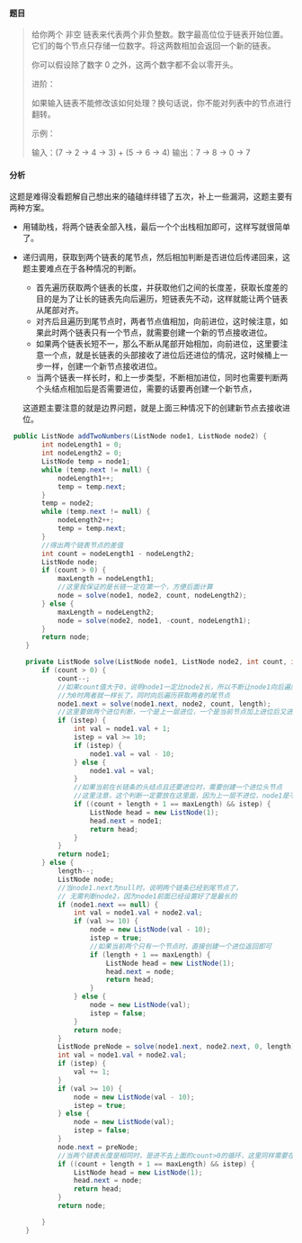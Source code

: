 #### 题目

> 给你两个 非空 链表来代表两个非负整数。数字最高位位于链表开始位置。它们的每个节点只存储一位数字。将这两数相加会返回一个新的链表。
>
> 你可以假设除了数字 0 之外，这两个数字都不会以零开头。
>
>  进阶：
>
> 如果输入链表不能修改该如何处理？换句话说，你不能对列表中的节点进行翻转。
>
> 示例：
>
> 输入：(7 -> 2 -> 4 -> 3) + (5 -> 6 -> 4)
> 输出：7 -> 8 -> 0 -> 7

#### 分析

这题是难得没看题解自己想出来的磕磕绊绊错了五次，补上一些漏洞，这题主要有两种方案。

- 用辅助栈，将两个链表全部入栈，最后一个个出栈相加即可，这样写就很简单了。

- 递归调用，获取到两个链表的尾节点，然后相加判断是否进位后传递回来，这题主要难点在于各种情况的判断。

  - 首先遍历获取两个链表的长度，并获取他们之间的长度差，获取长度差的目的是为了让长的链表先向后遍历，短链表先不动，这样就能让两个链表从尾部对齐。
  - 对齐后且遍历到尾节点时，两者节点值相加，向前进位，这时候注意，如果此时两个链表只有一个节点，就需要创建一个新的节点接收进位。
  - 如果两个链表长短不一，那么不断从尾部开始相加，向前进位，这里要注意一个点，就是长链表的头部接收了进位后还进位的情况，这时候桶上一步一样，创建一个新节点接收进位。
  - 当两个链表一样长时，和上一步类型，不断相加进位，同时也需要判断两个头结点相加后是否需要进位，需要的话要再创建一个新节点，

  这道题主要注意的就是边界问题，就是上面三种情况下的创建新节点去接收进位。

```java
 public ListNode addTwoNumbers(ListNode node1, ListNode node2) {
        int nodeLength1 = 0;
        int nodeLength2 = 0;
        ListNode temp = node1;
        while (temp.next != null) {
            nodeLength1++;
            temp = temp.next;
        }
        temp = node2;
        while (temp.next != null) {
            nodeLength2++;
            temp = temp.next;
        }
        //得出两个链表节点的差值
        int count = nodeLength1 - nodeLength2;
        ListNode node;
        if (count > 0) {
            maxLength = nodeLength1;
            //这里我保证的是长链一定在第一个，方便后面计算
            node = solve(node1, node2, count, nodeLength2);
        } else {
            maxLength = nodeLength2;
            node = solve(node2, node1, -count, nodeLength1);
        }
        return node;
    }

    private ListNode solve(ListNode node1, ListNode node2, int count, int length) {
        if (count > 0) {
            count--;
            //如果count值大于0，说明node1一定比node2长，所以不断让node1向后遍历，直至为0时
            //为0时两者就一样长了，同时向后遍历获取两者的尾节点
            node1.next = solve(node1.next, node2, count, length);
            //这里要做两个进位判断，一个是上一层进位，一个是当前节点加上进位后又进位
            if (istep) {
                int val = node1.val + 1;
                istep = val >= 10;
                if (istep) {
                    node1.val = val - 10;
                } else {
                    node1.val = val;
                }
                //如果当前在长链条的头结点且还要进位时，需要创建一个进位头节点
                //这里注意，这个判断一定要放在这里面，因为上一层不进位，node1是不可能自己进位的
                if ((count + length + 1 == maxLength) && istep) {
                    ListNode head = new ListNode(1);
                    head.next = node1;
                    return head;
                }
            }
            return node1;
        } else {
            length--;
            ListNode node;
            //当node1.next为null时，说明两个链条已经到尾节点了，
            // 无需判断node2，因为node1前面已经设置好了是最长的
            if (node1.next == null) {
                int val = node1.val + node2.val;
                if (val >= 10) {
                    node = new ListNode(val - 10);
                    istep = true;
                    //如果当前两个只有一个节点时，直接创建一个进位返回即可
                    if (length + 1 == maxLength) {
                        ListNode head = new ListNode(1);
                        head.next = node;
                        return head;
                    }
                } else {
                    node = new ListNode(val);
                    istep = false;
                }
                return node;
            }
            ListNode preNode = solve(node1.next, node2.next, 0, length);
            int val = node1.val + node2.val;
            if (istep) {
                val += 1;
            }
            if (val >= 10) {
                node = new ListNode(val - 10);
                istep = true;
            } else {
                node = new ListNode(val);
                istep = false;
            }
            node.next = preNode;
            //当两个链表长度是相同时，是进不去上面的count>0的循环，这里同样需要在写一个头结点相加是否进位
            if ((count + length + 1 == maxLength) && istep) {
                ListNode head = new ListNode(1);
                head.next = node;
                return head;
            }
            return node;

        }
    }
```

